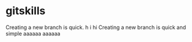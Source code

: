 # gitskills
Creating a new branch is quick.
h i hi
Creating a new branch is quick and simple
aaaaaa aaaaaa
